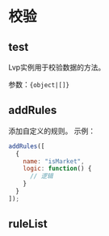 # 校验

## test

Lvp实例用于校验数据的方法。

参数：`{object|[]}`

## addRules

添加自定义的规则。
示例：

```js
addRules([
  {
    name: "isMarket",
    logic: function() {
      // 逻辑
    }
  }
]);
```

## ruleList
